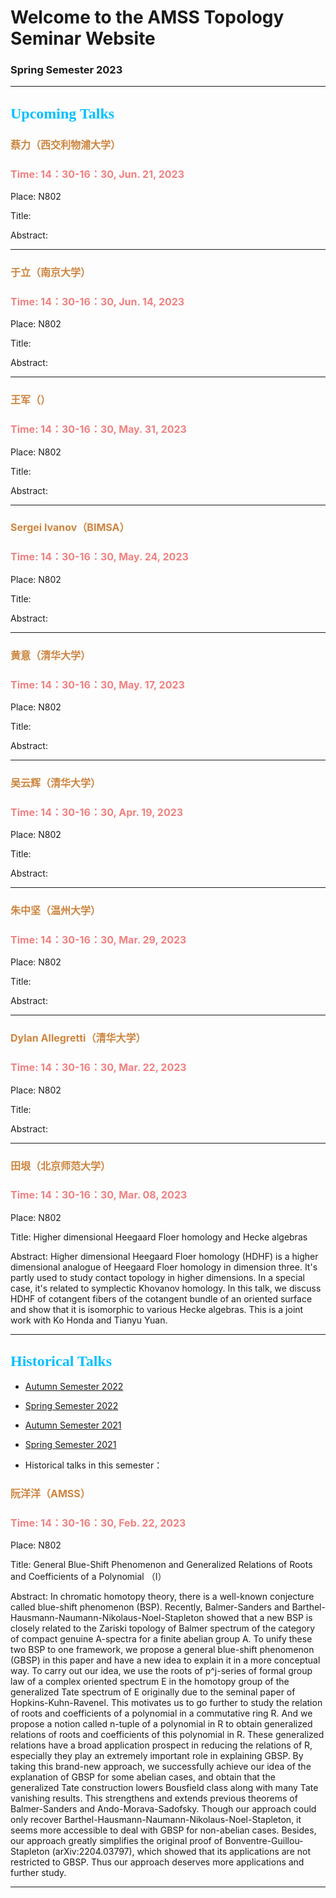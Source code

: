 # Welcome to the AMSS Topology Seminar Website 

### Spring Semester 2023

-------------------------------------------------------------------------------------------

## <font color=DeepSkyBlue size=5 face="黑体">Upcoming Talks</font>


### <font color=Peru size=3> 蔡力（西交利物浦大学） </font>

### <font color=LightCoral size=3>Time: 14：30-16：30, Jun. 21, 2023</font>

Place: N802

Title: 


Abstract: 

-------------------------------------------------------------------------------------------


### <font color=Peru size=3> 于立（南京大学） </font>

### <font color=LightCoral size=3>Time: 14：30-16：30, Jun. 14, 2023</font>

Place: N802

Title: 


Abstract: 

-------------------------------------------------------------------------------------------



### <font color=Peru size=3> 王军（） </font>

### <font color=LightCoral size=3>Time: 14：30-16：30, May. 31, 2023</font>

Place: N802

Title: 


Abstract: 

-------------------------------------------------------------------------------------------



### <font color=Peru size=3> Sergei Ivanov（BIMSA） </font>

### <font color=LightCoral size=3>Time: 14：30-16：30, May. 24, 2023</font>

Place: N802

Title: 


Abstract: 

-------------------------------------------------------------------------------------------

### <font color=Peru size=3> 黄意（清华大学） </font>

### <font color=LightCoral size=3>Time: 14：30-16：30, May. 17, 2023</font>

Place: N802

Title: 


Abstract: 

-------------------------------------------------------------------------------------------

### <font color=Peru size=3> 吴云辉（清华大学） </font>

### <font color=LightCoral size=3>Time: 14：30-16：30, Apr. 19, 2023</font>

Place: N802

Title: 


Abstract: 


-------------------------------------------------------------------------------------------

### <font color=Peru size=3> 朱中坚（温州大学） </font>

### <font color=LightCoral size=3>Time: 14：30-16：30, Mar. 29, 2023</font>

Place: N802

Title: 


Abstract: 


-------------------------------------------------------------------------------------------


### <font color=Peru size=3> Dylan Allegretti（清华大学） </font>

### <font color=LightCoral size=3>Time: 14：30-16：30, Mar. 22, 2023</font>

Place: N802

Title: 


Abstract: 

-------------------------------------------------------------------------------------------






### <font color=Peru size=3> 田垠（北京师范大学） </font>

### <font color=LightCoral size=3>Time: 14：30-16：30, Mar. 08, 2023</font>

Place: N802

Title: Higher dimensional Heegaard Floer homology and Hecke algebras 


Abstract: Higher dimensional Heegaard Floer homology (HDHF) is a higher dimensional analogue of Heegaard Floer homology in dimension three. It's partly used to study contact topology in higher dimensions. In a special case, it's related to symplectic Khovanov homology. In this talk, we discuss HDHF of cotangent fibers of the cotangent bundle of an oriented surface and show that it is isomorphic to various Hecke algebras. This is a joint work with Ko Honda and Tianyu Yuan.

-------------------------------------------------------------------------------------------





## <font color=DeepSkyBlue size=5 face="黑体">Historical Talks</font>

-	[Autumn Semester 2022](https://hrzsea.github.io/AMSS-Topology-Seminar-2022Autumn/)  
-	[Spring Semester 2022](https://hrzsea.github.io/AMSS-Topology-Seminar-2022Spring/) 
-	[Autumn Semester 2021](https://hrzsea.github.io/AMSS-Topology-Seminar-2021Autumn/) 
-	[Spring Semester 2021](https://hrzsea.github.io/AMSS-Topology-Seminar-2021Spring/) 

-	Historical talks in this semester：



### <font color=Peru size=3> 阮洋洋（AMSS） </font>

### <font color=LightCoral size=3>Time: 14：30-16：30, Feb. 22, 2023</font>

Place: N802

Title: General Blue-Shift Phenomenon and Generalized Relations of Roots and Coefficients of a Polynomial （I）


Abstract: In chromatic homotopy theory, there is a well-known conjecture called blue-shift phenomenon (BSP). Recently, Balmer-Sanders and Barthel-Hausmann-Naumann-Nikolaus-Noel-Stapleton showed that a new BSP is closely related to the Zariski topology of Balmer spectrum of the category of compact genuine A-spectra for a finite abelian group A. To unify these two BSP to one framework, we propose a general blue-shift phenomenon (GBSP) in this paper and have a new idea to explain it in a more conceptual way. To carry out our idea, we use the roots of p^j-series of formal group law of a complex oriented spectrum E in the homotopy group of the generalized Tate spectrum of E originally due to the seminal paper of Hopkins-Kuhn-Ravenel. This motivates us to go further to study the relation of roots and coefficients of a polynomial in a commutative ring R. And we propose a notion called n-tuple of a polynomial in R to obtain generalized relations of roots and coefficients of this polynomial in R. These generalized relations have a broad application prospect in reducing the relations of R, especially they play an extremely important role in explaining GBSP. By taking this brand-new approach, we successfully achieve our idea of the explanation of GBSP for some abelian cases, and obtain that the generalized Tate construction lowers Bousfield class along with many Tate vanishing results. This strengthens and extends previous theorems of Balmer-Sanders and Ando-Morava-Sadofsky. Though our approach could only recover Barthel-Hausmann-Naumann-Nikolaus-Noel-Stapleton, it seems more accessible to deal with GBSP for non-abelian cases. Besides, our approach greatly simplifies the original proof of Bonventre-Guillou-Stapleton (arXiv:2204.03797), which showed that its applications are not restricted to GBSP. Thus our approach deserves more applications and further study.

-------------------------------------------------------------------------------------------





